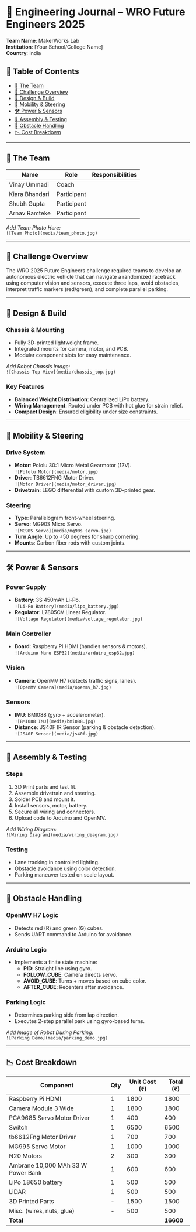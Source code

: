 # 💪 Engineering Journal – WRO Future Engineers 2025

**Team Name**: MakerWorks Lab  
**Institution**: [Your School/College Name]  
**Country**: India

## 📃 Table of Contents

- [👥 The Team](#the-team)
- [🌟 Challenge Overview](#challenge-overview)
- [🧐 Design & Build](#design--build)
- [🚗 Mobility & Steering](#mobility--steering)
- [🛠️ Power & Sensors](#power--sensors)
- [🔧 Assembly & Testing](#assembly--testing)
- [🔎 Obstacle Handling](#obstacle-handling)
- [📉 Cost Breakdown](#cost-breakdown)

---

## 👥 The Team

| Name          | Role              | Responsibilities                               |
| ------------- | ----------------- | ---------------------------------------------- |
| Vinay Ummadi  | Coach             |                                                |
| Kiara Bhandari| Participant       |                                                |
| Shubh Gupta   | Participant       |                                                |
| Arnav Ramteke | Participant       |                                                |

_Add Team Photo Here:_  
`![Team Photo](media/team_photo.jpg)`

---

## 🌟 Challenge Overview

The WRO 2025 Future Engineers challenge required teams to develop an autonomous electric vehicle that can navigate a randomized racetrack using computer vision and sensors, execute three laps, avoid obstacles, interpret traffic markers (red/green), and complete parallel parking.

---

## 🧐 Design & Build

### Chassis & Mounting

- Fully 3D-printed lightweight frame.
- Integrated mounts for camera, motor, and PCB.
- Modular component slots for easy maintenance.

_Add Robot Chassis Image:_  
`![Chassis Top View](media/chassis_top.jpg)`

### Key Features

- **Balanced Weight Distribution**: Centralized LiPo battery.
- **Wiring Management**: Routed under PCB with hot glue for strain relief.
- **Compact Design**: Ensured eligibility under size constraints.

---

## 🚗 Mobility & Steering

### Drive System

- **Motor**: Pololu 30:1 Micro Metal Gearmotor (12V).  
  `![Pololu Motor](media/motor.jpg)`
- **Driver**: TB6612FNG Motor Driver.  
  `![Motor Driver](media/motor_driver.jpg)`
- **Drivetrain**: LEGO differential with custom 3D-printed gear.

### Steering

- **Type**: Parallelogram front-wheel steering.
- **Servo**: MG90S Micro Servo.  
  `![MG90S Servo](media/mg90s_servo.jpg)`
- **Turn Angle**: Up to ±50 degrees for sharp cornering.
- **Mounts**: Carbon fiber rods with custom joints.

---

## 🛠️ Power & Sensors

### Power Supply

- **Battery**: 3S 450mAh Li-Po.  
  `![Li-Po Battery](media/lipo_battery.jpg)`
- **Regulator**: L7805CV Linear Regulator.  
  `![Voltage Regulator](media/voltage_regulator.jpg)`

### Main Controller

- **Board**: Raspberry Pi HDMI (handles sensors & motors).  
  `![Arduino Nano ESP32](media/arduino_esp32.jpg)`

### Vision

- **Camera**: OpenMV H7 (detects traffic signs, lanes).  
  `![OpenMV Camera](media/openmv_h7.jpg)`

### Sensors

- **IMU**: BMI088 (gyro + accelerometer).  
  `![BMI088 IMU](media/bmi088.jpg)`
- **Distance**: JS40F IR Sensor (parking & obstacle detection).  
  `![JS40F Sensor](media/js40f.jpg)`

---

## 🔧 Assembly & Testing

### Steps

1. 3D Print parts and test fit.
2. Assemble drivetrain and steering.
3. Solder PCB and mount it.
4. Install sensors, motor, battery.
5. Secure all wiring and connectors.
6. Upload code to Arduino and OpenMV.

_Add Wiring Diagram:_  
`![Wiring Diagram](media/wiring_diagram.jpg)`

### Testing

- Lane tracking in controlled lighting.
- Obstacle avoidance using color detection.
- Parking maneuver tested on scale layout.

---

## 🔎 Obstacle Handling

### OpenMV H7 Logic

- Detects red (R) and green (G) cubes.
- Sends UART command to Arduino for avoidance.

### Arduino Logic

- Implements a finite state machine:
  - **PID**: Straight line using gyro.
  - **FOLLOW_CUBE**: Camera directs servo.
  - **AVOID_CUBE**: Turns + moves based on cube color.
  - **AFTER_CUBE**: Recenters after avoidance.

### Parking Logic

- Determines parking side from lap direction.
- Executes 2-step parallel park using gyro-based turns.

_Add Image of Robot During Parking:_  
`![Parking Demo](media/parking_demo.jpg)`

---

## 📉 Cost Breakdown

| Component                 | Qty | Unit Cost (₹) | Total (₹) |
| ------------------------- | --- | ------------- | --------- |
| Raspberry Pi HDMI         | 1   | 1800          | 1800      |
| Camera Module 3 Wide      | 1   | 1800          | 1800      |
| PCA9685 Servo Motor Driver| 1   | 400           | 400       |
| Switch                    | 1   | 6500          | 6500      |
| tb6612Fng Motor Driver    | 1   | 700           | 700       |
| MG995 Servo Motor         | 1   | 1000          | 1000      |
| N20 Motors                | 2   | 300           | 300       |
| Ambrane 10,000 MAh 33 W  Power Bank| 1   | 600           | 600       |
| LiPo 18650 battery        | 1   | 500           | 500       |
| LiDAR                     | 1   | 500           | 500       |
| 3D Printed Parts          | -   | 1500          | 1500      |
| Misc. (wires, nuts, glue) | -   | 500           | 500       |
| **Total**                 |     |               | **16600** |

